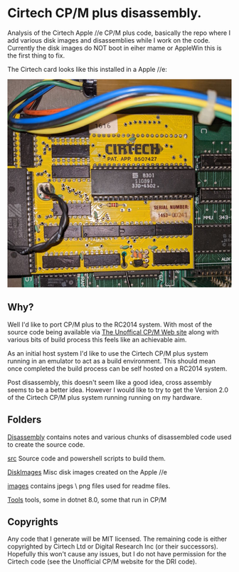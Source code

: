 # Cirtech CP/M plus disassembly.
Analysis of the Cirtech Apple //e CP/M plus code, basically the repo where I add
various disk images and disassemblies while I work on the code. Currently the disk images do NOT boot
in eiher mame or AppleWin this is the first thing to fix.

The Cirtech card looks like this installed in a Apple //e:

![Cirtech card](images/CirtechCard.jpg)

## Why?
Well I'd like to port CP/M plus to the RC2014 system. With most of the source code being available 
via [The Unoffical CP/M Web site](http://www.cpm.z80.de/) along with various bits of build process
this feels like an achievable aim.

As an initial host system I'd like to use the Cirtech CP/M plus system running in an emulator to act as a build environment.
This should mean once completed the build process can be self hosted on a RC2014 system.

Post disassembly, this doesn't seem like a good idea, cross assembly seems to be a better idea. However I would like to try to get the Version 2.0 of the Cirtech CP/M plus system running running on my hardware.

## Folders

[Disassembly](Disassembly/README.md) contains notes and various chunks of  disassembled code used to create the source code.

[src](src/README.md) Source code and powershell scripts to build them.

[DiskImages](DiskImages/README.md) Misc disk images created on the Apple //e

[images](images) contains jpegs \ png files used for readme files.

[Tools](Tools/README.md) tools, some in dotnet 8.0, some that run in CP/M

## Copyrights
Any code that I generate will be MIT licensed.
The remaining code is either copyrighted by Cirtech Ltd or Digital Research Inc (or their successors). 
Hopefully this won't cause any issues, but I do not have permission for the Cirtech code (see the Unofficial CP/M website for the DRI code).
